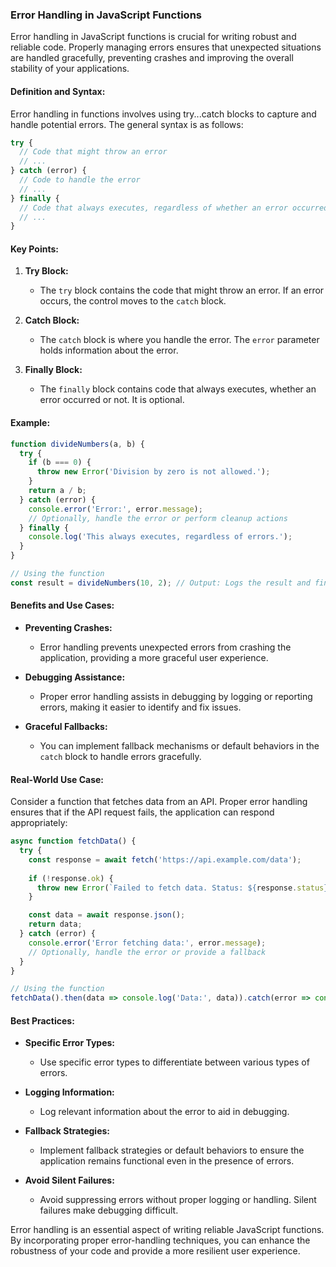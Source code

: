 ### Error Handling in JavaScript Functions

Error handling in JavaScript functions is crucial for writing robust and reliable code. Properly managing errors ensures that unexpected situations are handled gracefully, preventing crashes and improving the overall stability of your applications.

#### Definition and Syntax:

Error handling in functions involves using try...catch blocks to capture and handle potential errors. The general syntax is as follows:

```javascript
try {
  // Code that might throw an error
  // ...
} catch (error) {
  // Code to handle the error
  // ...
} finally {
  // Code that always executes, regardless of whether an error occurred or not
  // ...
}
```

#### Key Points:

1. **Try Block:**
   - The `try` block contains the code that might throw an error. If an error occurs, the control moves to the `catch` block.

2. **Catch Block:**
   - The `catch` block is where you handle the error. The `error` parameter holds information about the error.

3. **Finally Block:**
   - The `finally` block contains code that always executes, whether an error occurred or not. It is optional.

#### Example:

```javascript
function divideNumbers(a, b) {
  try {
    if (b === 0) {
      throw new Error('Division by zero is not allowed.');
    }
    return a / b;
  } catch (error) {
    console.error('Error:', error.message);
    // Optionally, handle the error or perform cleanup actions
  } finally {
    console.log('This always executes, regardless of errors.');
  }
}

// Using the function
const result = divideNumbers(10, 2); // Output: Logs the result and finally block
```

#### Benefits and Use Cases:

- **Preventing Crashes:**
  - Error handling prevents unexpected errors from crashing the application, providing a more graceful user experience.

- **Debugging Assistance:**
  - Proper error handling assists in debugging by logging or reporting errors, making it easier to identify and fix issues.

- **Graceful Fallbacks:**
  - You can implement fallback mechanisms or default behaviors in the `catch` block to handle errors gracefully.

#### Real-World Use Case:

Consider a function that fetches data from an API. Proper error handling ensures that if the API request fails, the application can respond appropriately:

```javascript
async function fetchData() {
  try {
    const response = await fetch('https://api.example.com/data');
    
    if (!response.ok) {
      throw new Error(`Failed to fetch data. Status: ${response.status}`);
    }

    const data = await response.json();
    return data;
  } catch (error) {
    console.error('Error fetching data:', error.message);
    // Optionally, handle the error or provide a fallback
  }
}

// Using the function
fetchData().then(data => console.log('Data:', data)).catch(error => console.error('Fetch error:', error.message));
```

#### Best Practices:

- **Specific Error Types:**
  - Use specific error types to differentiate between various types of errors.

- **Logging Information:**
  - Log relevant information about the error to aid in debugging.

- **Fallback Strategies:**
  - Implement fallback strategies or default behaviors to ensure the application remains functional even in the presence of errors.

- **Avoid Silent Failures:**
  - Avoid suppressing errors without proper logging or handling. Silent failures make debugging difficult.

Error handling is an essential aspect of writing reliable JavaScript functions. By incorporating proper error-handling techniques, you can enhance the robustness of your code and provide a more resilient user experience.